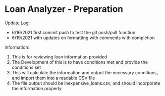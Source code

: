 # Loan Analyzer - Preparation

Update Log:

- 6/16/2021 first commit push to test the git push/pull function
- 6/19/2021 with updates on formatting with comments with completion

Information:
1. This is for reviewing loan information provided 
2. The Development of this is to have conditions met and provide the conditions set 
3. This will calculate the information and output the necessary conditions, and import them into a readable CSV file
4. The file output should be inexpensive_loans.csv, and should incorporate the information properly
